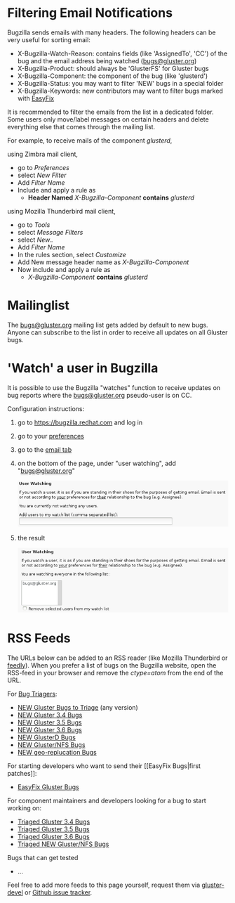# Filtering Email Notifications
Bugzilla sends emails with many headers. The following headers can be very useful for sorting email:
* X-Bugzilla-Watch-Reason: contains fields (like 'AssignedTo', 'CC') of the bug and the email address being watched (bugs@gluster.org)
* X-Bugzilla-Product: should always be 'GlusterFS' for Gluster bugs
* X-Bugzilla-Component: the component of the bug (like 'glusterd')
* X-Bugzilla-Status: you may want to filter 'NEW' bugs in a special folder
* X-Bugzilla-Keywords: new contributors may want to filter bugs marked with [EasyFix](http://docs.gluster.org/en/latest/Developer-guide/Easy-Fix-Bugs)

It is recommended to filter the emails from the list in a dedicated folder. Some users only move/label messages on certain headers and delete everything else that comes through the mailing list.

For example, to receive mails of the component *glusterd*,

using Zimbra mail client,
* go to *Preferences*
* select *New Filter*
* Add *Filter Name*
* Include and apply a rule as
   * **Header Named** _X-Bugzilla-Component_ **contains** _glusterd_

using Mozilla Thunderbird mail client,
* go to *Tools*
* select *Message Filters*
* select *New..*
* Add *Filter Name*
* In the rules section, select *Customize*
* Add New message header name as *X-Bugzilla-Component*
* Now include and apply a rule as
   * _X-Bugzilla-Component_ **contains** _glusterd_


# Mailinglist
The [bugs@gluster.org](https://lists.gluster.org/mailman/listinfo/bugs) mailing list gets added by default to new bugs. Anyone can subscribe to the list in order to receive all updates on all Gluster bugs.

# 'Watch' a user in Bugzilla
It is possible to use the Bugzilla "watches" function to receive updates on bug reports where the bugs@gluster.org pseudo-user is on CC.

Configuration instructions:

1. go to https://bugzilla.redhat.com and log in

2. go to your [preferences](https://bugzilla.redhat.com/userprefs.cgi)

3. go to the [email tab](https://bugzilla.redhat.com/userprefs.cgi?tab=email)

4. on the bottom of the page, under "user watching", add "bugs@gluster.org"

    ![alt text](../images/Bugzilla-watching.png "Bugzilla-watching")

5. the result

   ![alt text](../images/Bugzilla-watching_bugs@gluster.org.png "Bugzilla-watching_bugs@gluster.org")

# RSS Feeds
The URLs below can be added to an RSS reader (like Mozilla Thunderbird or [feedly](https://feedly.com)). When you prefer a list of bugs on the Bugzilla website, open the RSS-feed in your browser and remove the *ctype=atom* from the end of the URL.

For [Bug Triagers](http://docs.gluster.org/en/latest/Contributors-Guide/Bug-Triage/):
* [NEW Gluster Bugs to Triage](http://goo.gl/llNxe9) (any version)
* [NEW Gluster 3.4 Bugs](http://goo.gl/QwF1cM)
* [NEW Gluster 3.5 Bugs](http://goo.gl/agtGd2)
* [NEW Gluster 3.6 Bugs](http://goo.gl/mta1s8)
* [NEW GlusterD Bugs](http://goo.gl/8H3NMV)
* [NEW Gluster/NFS Bugs](http://goo.gl/ZHKn3W)
* [NEW geo-replucation Bugs](http://goo.gl/1mKTCf)

For starting developers who want to send their [[EasyFix Bugs|first patches]]:
* [EasyFix Gluster Bugs](http://goo.gl/OpQwlv)

For component maintainers and developers looking for a bug to start working on:
* [Triaged Gluster 3.4 Bugs](http://goo.gl/R9347I)
* [Triaged Gluster 3.5 Bugs](http://goo.gl/hNHVnU)
* [Triaged Gluster 3.6 Bugs](http://goo.gl/O8qdZo)
* [Triaged NEW Gluster/NFS Bugs](http://goo.gl/MrHwb0)

Bugs that can get tested
* ...

Feel free to add more feeds to this page yourself, request them via [gluster-devel](mailto:gluster-devel@gluster.org) or [Github issue tracker](https://github.com/gluster/glusterdocs/issues).



